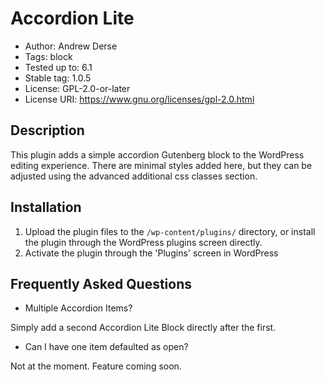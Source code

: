 # Accordion Lite

- Author: Andrew Derse
- Tags: block
- Tested up to: 6.1
- Stable tag: 1.0.5
- License: GPL-2.0-or-later
- License URI: https://www.gnu.org/licenses/gpl-2.0.html

## Description

This plugin adds a simple accordion Gutenberg block to the WordPress editing experience. There are minimal styles added here, but they can be adjusted using the advanced additional css classes section.

## Installation

1. Upload the plugin files to the `/wp-content/plugins/` directory, or install the plugin through the WordPress plugins screen directly.
1. Activate the plugin through the 'Plugins' screen in WordPress

## Frequently Asked Questions

- Multiple Accordion Items?

Simply add a second Accordion Lite Block directly after the first.

- Can I have one item defaulted as open?

Not at the moment. Feature coming soon.
